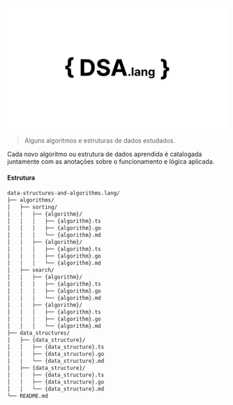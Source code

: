 ![Banner](/@assets/dsa-lang.svg)

> Alguns algoritmos e estruturas de dados estudados.

Cada novo algoritmo ou estrutura de dados aprendida é catalogada juntamente com as anotações sobre o funcionamento e lógica aplicada.

#### Estrutura

```textplain
data-structures-and-algorithms.lang/
├── algorithms/
│   ├── sorting/
│   │   ├── {algorithm}/
│   │   │   ├── {algorithm}.ts
│   │   │   ├── {algorithm}.go
│   │   │   └── {algorithm}.md
│   │   ├── {algorithm}/
│   │   │   ├── {algorithm}.ts
│   │   │   ├── {algorithm}.go
│   │   │   └── {algorithm}.md
│   ├── search/
│   │   ├── {algorithm}/
│   │   │   ├── {algorithm}.ts
│   │   │   ├── {algorithm}.go
│   │   │   └── {algorithm}.md
│   │   ├── {algorithm}/
│   │   │   ├── {algorithm}.ts
│   │   │   ├── {algorithm}.go
│   │   │   └── {algorithm}.md
├── data_structures/
│   ├── {data_structure}/
│   │   ├── {data_structure}.ts
│   │   ├── {data_structure}.go
│   │   └── {data_structure}.md
│   ├── {data_structure}/
│   │   ├── {data_structure}.ts
│   │   ├── {data_structure}.go
│   │   └── {data_structure}.md
└── README.md
```

